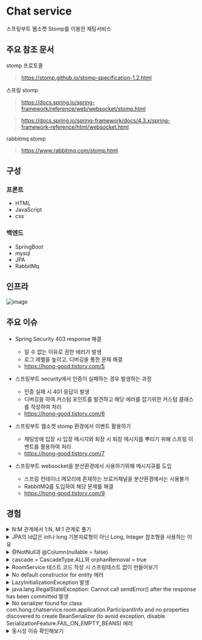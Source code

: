 # Chat service
스프링부트 웹소켓 Stomp를 이용한 채팅서비스

## 주요 참조 문서

stomp 프로토콜
> https://stomp.github.io/stomp-specification-1.2.html

스프링 stomp
> https://docs.spring.io/spring-framework/reference/web/websocket/stomp.html

> https://docs.spring.io/spring-framework/docs/4.3.x/spring-framework-reference/html/websocket.html

rabbitmq stomp
> https://www.rabbitmq.com/stomp.html

## 구성
### 프론트
* HTML
* JavaScript
* css

### 백엔드
* SpringBoot
* mysql
* JPA
* RabbitMq

## 인프라
![image](https://github.com/hongseungjae/chat-service/assets/41093183/35dc5856-5622-4f86-bb94-73b8e273f0f1)

## 주요 이슈
#### 
* Spring Security 403 response 해결
  - 알 수 없는 이유로 권한 에러가 발생
  - 로그 레벨을 높이고, 디버깅을 통한 문제 해결
  - https://hong-good.tistory.com/5

* 스프링부트 security에서 인증이 실패하는 경우 발생하는 과정
  - 인증 실패 시 401 응답이 발생
  - 디버깅을 하여 커스텀 포인트를 발견하고 해당 에러를 잡기위한 커스텀 클래스를 작성하여 처리
  - https://hong-good.tistory.com/6

* 스프링부트 웹소켓 stomp 환경에서 이벤트 활용하기
  - 채팅방에 입장 시 입장 메시지와 퇴장 시 퇴장 메시지를 뿌리기 위해 스프링 이벤트를 활용하여 처리
  - https://hong-good.tistory.com/7

* 스프링부트 websocket을 분산환경에서 사용하기위해 메시지큐를 도입
  - 스프링 컨테이너 메모리에 존재하는 브로커채널을 분산환경에서는 사용불가
  - RabbitMQ를 도입하여 해당 문제를 해결
  - https://hong-good.tistory.com/9

## 경험
<details>
    <summary>N:M 관계에서 1:N, M:1 관계로 풀기</summary>

* 채팅방(Room)과 유저(Member)의 관계는 다대다 입니다. 하나의 유저가 여러 채팅 방에 속해있을 수 있으며, 한 개의 방에는 여러명의 유저가 있게 됩니다.
JPA에서는 다대다 관계를 @ManyToMany를 이용해서 매핑 시킵니다. @ManyToMany를 사용하면 둘 테이블을 매핑시키기 위한 중간 테이블이 생깁니다. 
이 중간 테이블에는 다음과 같은 단점이 있습니다.
  1. 매핑정보만 들어가고 추가 데이터를 넣는 것이 불가능하다. 
  2. 중간 테이블이 숨겨져 있기 때문에 쿼리가 예상하지 못하는 형태로 나간다.
* 따라서 이런 문제를 해결하기 위해서는 중간에 엔티티를 따로 두는 방식으로 풀어낼 수 있습니다.

Member - Participant - Room 과 같은 관계로 풀어낼 수 있습니다.

* https://www.inflearn.com/questions/435090/%EB%8B%A4%EB%8C%80%EB%8B%A4-%EA%B4%80%EA%B3%84%EA%B0%80-%EC%95%88%EC%A2%8B%EC%9D%80-%EC%9D%B4%EC%9C%A0

</details>

<details>
    <summary> JPA의 Id값은 int나 long 기본자료형이 아닌 Long, Integer 참조형을 사용하는 이유</summary>

1. null을 가질 수 있습니다. 이 의미는 0으로 값을 의도한 것인지, 아니면 단순 값을 초기화 안한건지 파악할 수 있습니다. 

2. Validate에서 @NotNull 사용할 수 있습니다.

   - 그 외에 필드 값의 경우 null을 관리해야하는지에 따라 선택적으로 사용하면 된다.

</details>

<details>
    <summary>@NotNull과 @Column(nullable = false)</summary>

* 두 값 모두 DDL에 속성을 넣어줄 수 있음
* @NotNull 어노테이션이 예외 검출 순간이 더 빨라 추천한다.
* https://unluckyjung.github.io/jpa/2022/01/17/JPA-Notnull-Column/
</details>


<details>
    <summary>cascade = CascadeType.ALL와 orphanRemoval = true </summary>

* CascadeType.REMOVE와 orphanRemoval = true는 부모 엔티티를 삭제하면 자식 엔티티도 삭제한다.
* 그러나 삭제 시에는 CascadeType.REMOVE는 자식 엔티티가 그대로 남아있는 반면, orphanRemoval = true는 자식 엔티티를 제거한다.
* https://tecoble.techcourse.co.kr/post/2021-08-15-jpa-cascadetype-remove-vs-orphanremoval-true/

</details>

<details>
    <summary>RoomService 테스트 코드 작성 시 스프링테스트 없이 만들어보기</summary>

* 테스트
* repository 모킹

</details>

<details>
    <summary>No default constructor for entity 에러</summary>

* 엔티티에 기본 생성자가 없다는 에러이다.
* Hibernate가 엔티티를 생성하려고 할 때 기본 생성자를 호출하게 됩니다.(https://stackoverflow.com/questions/25452018/hibernate-annotations-no-default-constructor-for-entity?rq=1)
* 엔티티에 @NoArgsConstructor(access = AccessLevel.PROTECTED) 추가

org.hibernate.InstantiationException: No default constructor for entity

hibernate가 엔티티를 만들 때 기본 생성자를 이용하기 때문에 기본 생성자를 만들어줘야됨

</details>


<details>
    <summary>LazyInitializationException 발생</summary>

* Lazy로딩으로 발생한 이슈로 영속성 컨텍스트 종료된 후 엔티티에 참조 될 때 발생한다.
* 보통 서비스레이어에서 작업 후 그대로 반환하여 컨트롤러에서 dto로 변경될 때 발생됩니다. 프록시 객체를 가지고 있기때문입니다.
* 따라서 조회할 때 프록시 객체가 아닌 실제 객체가 들어갈 수 있게 fetch join으로 해결할 수 있습니다.

</details>



<details>
    <summary> java.lang.IllegalStateException: Cannot call sendError() after the response has been committed 발생</summary>

* 채팅방들을 조회하는 쿼리에서 발생한 이슈이다.
* Room들은 Participant List를 가지고 있고, 각 Participant는 Room을 가지고 있다.
* Room들을 조회하고 이를 그대로 반환하면 Room -> participant -> Room -> participant로 무한참조가 발생한다. (클라이언트에서 호출 시)
* 따라서 Json Ignore나 participants 엔티티를 그대로 반환하는 것이 아닌 그 안의 member이름만 따로 뽑아내서 dto를 만들어주고 반환하면 된다.
* Room들을 조회 중 Room에서 List로 participants를 가지고 있음 -> 그 안의 participant는 Room을 가지고 있음

</details>


<details>
    <summary>No serializer found for class com.hong.chatservice.room.application.ParticipantInfo and no properties discovered to create BeanSerializer (to avoid exception, disable SerializationFeature.FAIL_ON_EMPTY_BEANS) 에러</summary>

* dto로 클라이언트로 반환하는 중에 getter가 열려있지 않아서 발생하는 에러

</details>


<details>
    <summary>동시성 이슈 확인해보기</summary>

* public void checkEnoughHeadCount() { if ((participants.size() + 1) >= maxHeadCount) { throw new RuntimeException(); } }

</details>

